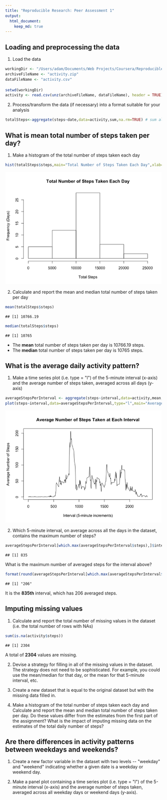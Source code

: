 ```yaml
---
title: "Reproducible Research: Peer Assessment 1"
output: 
  html_document:
    keep_md: true
---
```



## Loading and preprocessing the data

1. Load the data


```r
workingDir <- "/Users/adam/Documents/Web Projects/Coursera/Reproducible Research/RepData_PeerAssessment1"
archiveFileName <- "activity.zip"
dataFileName <- "activity.csv"

setwd(workingDir)
activity <- read.csv(unz(archiveFileName, dataFileName), header = TRUE)
```

2. Process/transform the data (if necessary) into a format suitable for your analysis


```r
totalSteps<-aggregate(steps~date,data=activity,sum,na.rm=TRUE) # sum all steps for each date; return a data frame
```

## What is mean total number of steps taken per day?

1. Make a histogram of the total number of steps taken each day

```r
hist(totalSteps$steps,main="Total Number of Steps Taken Each Day",xlab="Total Steps",ylab="Frequency (Days)")
```

![](PA1_template_files/figure-html/unnamed-chunk-3-1.png)<!-- -->

2. Calculate and report the mean and median total number of steps taken per day

```r
mean(totalSteps$steps)
```

```
## [1] 10766.19
```

```r
median(totalSteps$steps)
```

```
## [1] 10765
```

* The **mean** total number of steps taken per day is 
    10766.19 steps.
* The **median** total number of steps taken per day is 
    10765 steps.

## What is the average daily activity pattern?

1. Make a time series plot (i.e. type = "l") of the 5-minute interval (x-axis) and the average number of steps taken, averaged across all days (y-axis)


```r
averageStepsPerInterval <- aggregate(steps~interval,data=activity,mean,na.rm=TRUE)
plot(steps~interval,data=averageStepsPerInterval,type="l",main="Average Number of Steps Taken at Each Interval",xlab="Interval (5-minute increments)",ylab="Average Number of Steps")
```

![](PA1_template_files/figure-html/unnamed-chunk-5-1.png)<!-- -->

2. Which 5-minute interval, on average across all the days in the dataset, contains the maximum number of steps?

```r
averageStepsPerInterval[which.max(averageStepsPerInterval$steps),]$interval
```

```
## [1] 835
```

What is the maximum number of averaged steps for the interval above?

```r
format(round(averageStepsPerInterval[which.max(averageStepsPerInterval$steps),]$steps),nsmall=0)
```

```
## [1] "206"
```

It is the **835th** interval, which has 206 averaged steps.

## Imputing missing values

1. Calculate and report the total number of missing values in the dataset (i.e. the total number of rows with NAs)

```r
sum(is.na(activity$steps))
```

```
## [1] 2304
```
A total of **2304** values are missing.

2. Devise a strategy for filling in all of the missing values in the dataset. The strategy does not need to be sophisticated. For example, you could use the mean/median for that day, or the mean for that 5-minute interval, etc.

3. Create a new dataset that is equal to the original dataset but with the missing data filled in.

4. Make a histogram of the total number of steps taken each day and Calculate and report the mean and median total number of steps taken per day. Do these values differ from the estimates from the first part of the assignment? What is the impact of imputing missing data on the estimates of the total daily number of steps?

## Are there differences in activity patterns between weekdays and weekends?

1. Create a new factor variable in the dataset with two levels -- "weekday" and "weekend" indicating whether a given date is a weekday or weekend day.

2. Make a panel plot containing a time series plot (i.e. type = "l") of the 5-minute interval (x-axis) and the average number of steps taken, averaged across all weekday days or weekend days (y-axis).
